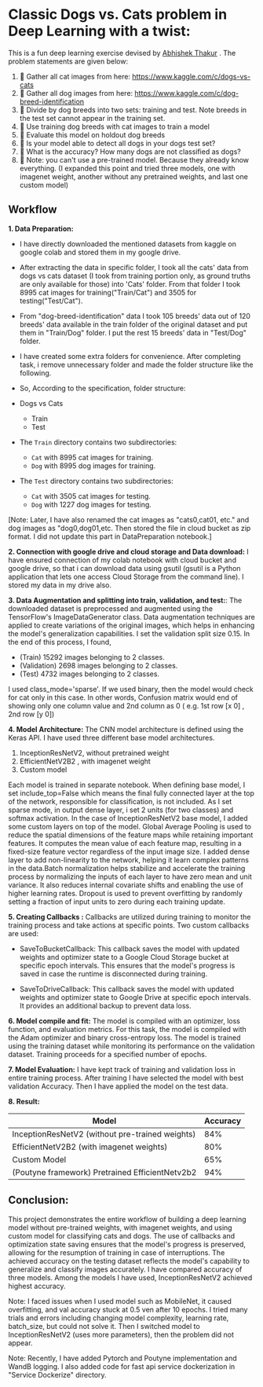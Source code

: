 # Classic Dogs vs. Cats problem in Deep Learning with a twist:

This is a fun deep learning exercise devised by [Abhishek Thakur](https://www.linkedin.com/posts/abhi1thakur_deeplearning-datascience-machinelearning-activity-6797082719605010432-Ne3H) . The problem statements are given below:

1. 🔵 Gather all cat images from here: https://www.kaggle.com/c/dogs-vs-cats
2. 🔵 Gather all dog images from here: https://www.kaggle.com/c/dog-breed-identification
3. 🔵 Divide by dog breeds into two sets: training and test. Note breeds in the test set cannot appear in the training set.
4. 🔵 Use training dog breeds with cat images to train a model
5. 🔵 Evaluate this model on holdout dog breeds
6. 🔵 Is your model able to detect all dogs in your dogs test set?
7. 🔵 What is the accuracy? How many dogs are not classified as dogs?
8. 🔵 Note: you can't use a pre-trained model. Because they already know everything. (I expanded this point and tried three models, one with imagenet weight, another without any pretrained weights, and last one custom model)

## Workflow

**1. Data Preparation:**

- I have directly downloaded the mentioned datasets from kaggle on google colab and stored them in my google drive.

- After extracting the data in specific folder, I took all the cats' data from dogs vs cats dataset (I took from training portion only, as ground truths are only available for those) into 'Cats' folder. From that folder I took 8995 cat images for training("Train/Cat") and 3505 for testing("Test/Cat").

- From "dog-breed-identification" data I took 105 breeds' data out of 120 breeds' data available in the train folder of the original dataset and put them in "Train/Dog" folder. I put the rest 15 breeds' data in "Test/Dog" folder.

- I have created some extra folders for convenience. After completing task, i remove unnecessary folder and made the folder structure like the following.

- So, According to the specification, folder structure:

- Dogs vs Cats

  - Train
  - Test

- The `Train` directory contains two subdirectories:

  - `Cat` with 8995 cat images for training.
  - `Dog` with 8995 dog images for training.

- The `Test` directory contains two subdirectories:
  - `Cat` with 3505 cat images for testing.
  - `Dog` with 1227 dog images for testing.

[Note: Later, I have also renamed the cat images as "cats0,cat01, etc." and dog images as "dog0,dog01,etc. Then stored the file in cloud bucket as zip format. I did not update this part in DataPreparation notebook.]

**2. Connection with google drive and cloud storage and Data download:** I have ensured connection of my colab notebook with cloud bucket and google drive, so that i can download data using gsutil (gsutil is a Python application that lets one access Cloud Storage from the command line). I stored my data in my drive also.

**3. Data Augmentation and splitting into train, validation, and test:**: The downloaded dataset is preprocessed and augmented using the TensorFlow's ImageDataGenerator class. Data augmentation techniques are applied to create variations of the original images, which helps in enhancing the model's generalization capabilities. I set the validation split size 0.15. In the end of this process, I found,

- (Train) 15292 images belonging to 2 classes.
- (Validation) 2698 images belonging to 2 classes.
- (Test) 4732 images belonging to 2 classes.

I used class_mode='sparse'. If we used binary, then the model would check for cat only in this case. In other words, Confusion matrix would end of showing only one column value and 2nd column as 0 ( e.g. 1st row [x 0] , 2nd row [y 0])

**4. Model Architecture:** The CNN model architecture is defined using the Keras API. I have used three different base model architectures.

1. InceptionResNetV2, without pretrained weight
2. EfficientNetV2B2 , with imagenet weight
3. Custom model

Each model is trained in separate notebook. When defining base model, I set include_top=False which means the final fully connected layer at the top of the network, responsible for classification, is not included. As I set sparse mode, in output dense layer, i set 2 units (for two classes) and softmax activation. In the case of InceptionResNetV2 base model, I added some custom layers on top of the model. Global Average Pooling is used to reduce the spatial dimensions of the feature maps while retaining important features. It computes the mean value of each feature map, resulting in a fixed-size feature vector regardless of the input image size. I added dense layer to add non-linearity to the network, helping it learn complex patterns in the data.Batch normalization helps stabilize and accelerate the training process by normalizing the inputs of each layer to have zero mean and unit variance. It also reduces internal covariate shifts and enabling the use of higher learning rates. Dropout is used to prevent overfitting by randomly setting a fraction of input units to zero during each training update.

**5. Creating Callbacks :** Callbacks are utilized during training to monitor the training process and take actions at specific points. Two custom callbacks are used:

- SaveToBucketCallback: This callback saves the model with updated weights and optimizer state to a Google Cloud Storage bucket at specific epoch intervals. This ensures that the model's progress is saved in case the runtime is disconnected during training.

- SaveToDriveCallback: This callback saves the model with updated weights and optimizer state to Google Drive at specific epoch intervals. It provides an additional backup to prevent data loss.

**6. Model compile and fit:** The model is compiled with an optimizer, loss function, and evaluation metrics. For this task, the model is compiled with the Adam optimizer and binary cross-entropy loss. The model is trained using the training dataset while monitoring its performance on the validation dataset. Training proceeds for a specified number of epochs.

**7. Model Evaluation:** I have kept track of training and validation loss in entire training process. After training I have selected the model with best validation Accuracy. Then I have applied the model on the test data.

**8. Result:**

| Model                                             | Accuracy |
| -----------------------------------------------   | -------- |
| InceptionResNetV2 (without pre-trained weights)   | 84%      |
| EfficientNetV2B2 (with imagenet weights)          | 80%      |
| Custom Model                                      | 65%      |
| (Poutyne framework) Pretrained EfficientNetv2b2   | 94%      |


## Conclusion:

This project demonstrates the entire workflow of building a deep learning model without pre-trained weights, with imagenet weights, and using custom model for classifying cats and dogs. The use of callbacks and optimization state saving ensures that the model's progress is preserved, allowing for the resumption of training in case of interruptions. The achieved accuracy on the testing dataset reflects the model's capability to generalize and classify images accurately. I have compared accuracy of three models. Among the models I have used, InceptionResNetV2 achieved highest accuracy.

Note: I faced issues when I used model such as MobileNet, it caused overfitting, and val accuracy stuck at 0.5 ven after 10 epochs. I tried many trials and errors including changing model complexity, learning rate, batch_size, but could not solve it. Then I switched model to InceptionResNetV2 (uses more parameters), then the problem did not appear. 

Note: Recently, I have added Pytorch and Poutyne implementation and WandB logging. I also added code for fast api service dockerization in "Service Dockerize" directory.

